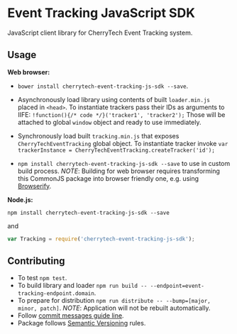# Event Tracking JavaScript SDK

JavaScript client library for CherryTech Event Tracking system.

## Usage

**Web browser:**

* `bower install cherrytech-event-tracking-js-sdk --save`.

* Asynchronously load library using contents of built `loader.min.js` placed in `<head>`. To instantiate trackers pass their IDs as arguments to IIFE: `!function(){/* code */}('tracker1', 'tracker2');` Those will be attached to global `window` object and ready to use immediately.

* Synchronously load built `tracking.min.js` that exposes `CherryTechEventTracking` global object. To instantiate tracker invoke `var trackerInstance = CherryTechEventTracking.createTracker('id');`

* `npm install cherrytech-event-tracking-js-sdk --save` to use in custom build process. _NOTE_: Building for web browser requires transforming this CommonJS package into browser friendly one, e.g. using [Browserify](http://browserify.org/).

**Node.js:**
```
npm install cherrytech-event-tracking-js-sdk --save
```

and

```javascript
var Tracking = require('cherrytech-event-tracking-js-sdk');
```

## Contributing

* To test `npm test`.
* To build library and loader `npm run build -- --endpoint=event-tracking-endpoint.domain`.
* To prepare for distribution `npm run distribute -- --bump=[major, minor, patch]`. _NOTE_: Application will not be rebuilt automatically.
* Follow [commit messages guide line](https://github.com/angular/angular.js/blob/master/CONTRIBUTING.md#-git-commit-guidelines).
* Package follows [Semantic Versioning](http://semver.org/) rules.
